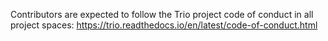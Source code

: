 Contributors are expected to follow the Trio project code of conduct in all project spaces:
    https://trio.readthedocs.io/en/latest/code-of-conduct.html
